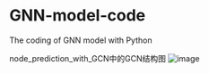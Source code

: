 # GNN-model-code
The coding of GNN model with Python

node_prediction_with_GCN中的GCN结构图
![image](https://user-images.githubusercontent.com/114124424/193591834-97b77245-8cd2-4a56-8ae8-7a7840232559.png)
